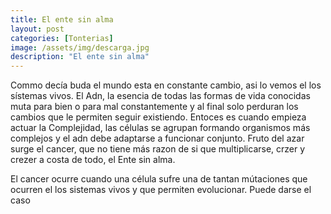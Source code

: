 ```yaml
---
title: El ente sin alma
layout: post
categories: [Tonterias]
image: /assets/img/descarga.jpg
description: "El ente sin alma"
---
```



Commo decía buda el mundo esta en constante cambio, asi lo vemos el los sístemas vivos. El Adn, la esencia de todas las formas de vida conocidas muta para bien o para mal constantemente y al final solo perduran los cambios que le permiten seguir existiendo. Entoces es cuando empieza actuar la Complejidad, las células se agrupan formando organismos más complejos y el adn debe adaptarse a funcionar conjunto. Fruto del azar surge el cancer, que no tiene más razon de si que multiplicarse, crzer y crezer a costa de todo, el Ente sin alma.

El cancer ocurre cuando una célula sufre una de tantan mútaciones que ocurren el los sistemas vivos y que permiten evolucionar. Puede darse el caso 
